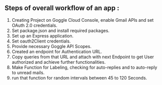 ## Steps of overall workflow of an app :

1. Creating Project on Goggle Cloud Console, enable Gmail APIs and set OAuth 2.0 credentials.
2. Set package.json and install required packages.
3. Set up an Express application.
4. Set oauth2Client credentials.
5. Provide necessary Goggle API Scopes.
6. Created an endpoint for Authentication URL.
7. Copy queries from that URL and attach with next Endpoint to get User authorized and achieve further functionalities.
8. Make Function for Labeling, checking for auto-replies and to auto-reply to unread mails.
9. run that function for random intervals between 45 to 120 Seconds.
